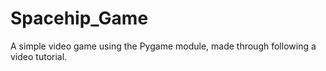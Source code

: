 # Spacehip_Game
A simple video game using the Pygame module, made through following a video tutorial. 
